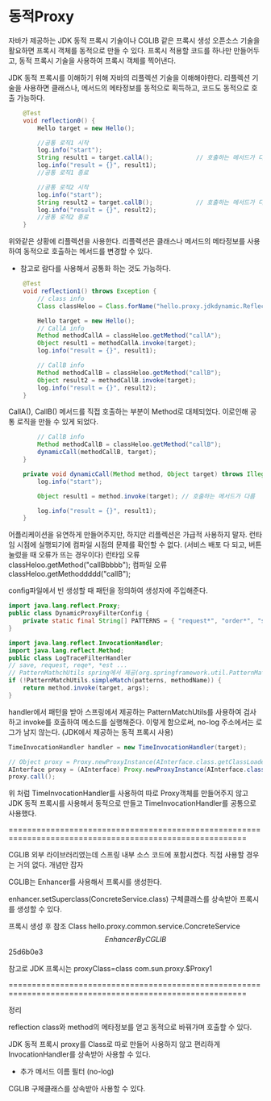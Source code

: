 # 동적Proxy

자바가 제공하는 JDK 동적 프록시 기술이나 CGLIB 같은 프록시 생성 오픈소스 기술을 활요하면
프록시 객체를 동적으로 만들 수 있다.
프록시 적용할 코드를 하나만 만들어두고, 동적 프록시 기술을 사용하여 프록시 객체를 찍어낸다.

JDK 동적 프록시를 이해하기 위해 자바의 리플렉션 기술을 이해해야한다.
리플렉션 기술을 사용하면 클래스나, 메서드의 메타정보를 동적으로 획득하고, 코드도 동적으로 호출 가능하다.

```java
    @Test
    void reflection0() {
        Hello target = new Hello();

        //공통 로직1 시작
        log.info("start");
        String result1 = target.callA();            // 호출하는 메서드가 다름
        log.info("result = {}", result1);
        //공통 로직1 종료

        //공통 로직2 시작
        log.info("start");
        String result2 = target.callB();            // 호출하는 메서드가 다름
        log.info("result = {}", result2);
        //공통 로직2 종료
    }
```
위와같은 상황에 리플렉션을 사용한다.
리플렉션은 클래스나 메서드의 메타정보를 사용하여 동적으로 호출하는 메서드를 변경할 수 있다.
* 참고로 람다를 사용해서 공통화 하는 것도 가능하다.

```java
    @Test
    void reflection1() throws Exception {
        // class info
        Class classHeloo = Class.forName("hello.proxy.jdkdynamic.ReflectionTest$Hello");

        Hello target = new Hello();
        // CallA info
        Method methodCallA = classHeloo.getMethod("callA");
        Object result1 = methodCallA.invoke(target);
        log.info("result = {}", result1);

        // CallB info
        Method methodCallB = classHeloo.getMethod("callB");
        Object result2 = methodCallB.invoke(target);
        log.info("result = {}", result2);
    }
```
CallA(), CallB() 메서드를 직접 호출하는 부분이 Method로 대체되었다.
이로인해 공통 로직을 만들 수 있게 되었다.

```java
        // CallB info
        Method methodCallB = classHeloo.getMethod("callB");
        dynamicCall(methodCallB, target);
    }

    private void dynamicCall(Method method, Object target) throws IllegalAccessException, IllegalArgumentException, InvocationTargetException {
        log.info("start");

        Object result1 = method.invoke(target); // 호출하는 메서드가 다름

        log.info("result = {}", result1);
    }
```

어플리케이션을 유연하게 만들어주지만,
하지만 리플렉션은 가급적 사용하지 말자.
런타임 시점에 실행되기에 컴파일 시점의 문제를 확인할 수 없다.
(서비스 배포 다 되고, 버튼눌렀을 때 오류가 뜨는 경우이다)
    런타임 오류
        classHeloo.getMethod("callBbbbb");
    컴파일 오류
        classHeloo.getMethoddddd("callB");




config파일에서 빈 생성할 때 패턴을 정의하여 생성자에 주입해준다.
```java
import java.lang.reflect.Proxy;
public class DynamicProxyFilterConfig {
    private static final String[] PATTERNS = { "request*", "order*", "save*" };
}

import java.lang.reflect.InvocationHandler;
import java.lang.reflect.Method;
public class LogTraceFilterHandler
// save, request, reqe*, *est ...
// PatternMathchUtils spring에서 제공(org.springframework.util.PatternMatchUtils)
if (!PatternMatchUtils.simpleMatch(patterns, methodName)) {
    return method.invoke(target, args);
}
```
handler에서 패턴을 받아 스프링에서 제공하는 PatternMatchUtils를 사용하여 검사하고 invoke를 호출하여 메소드를 실행해준다.
이렇게 함으로써, no-log 주소에서는 로그가 남지 않는다.
(JDK에서 제공하는 동적 프록시 사용)


```java
TimeInvocationHandler handler = new TimeInvocationHandler(target);

// Object proxy = Proxy.newProxyInstance(AInterface.class.getClassLoader(), new Class[]{AInterface.class}, handler);
AInterface proxy = (AInterface) Proxy.newProxyInstance(AInterface.class.getClassLoader(), new Class[]{AInterface.class}, handler);
proxy.call();
```
위 처럼 TimeInvocationHandler를 사용하여 따로 Proxy객체를 만들어주지 않고 JDK 동적 프록시를 사용해서 동적으로 만들고 TimeInvocationHandler를 공통으로 사용했다.


=========================================================================================================

CGLIB
외부 라이브러리였는데 스프링 내부 소스 코드에 포함시켰다.
직접 사용할 경우는 거의 없다.
개념만 잡자

CGLIB는 Enhancer를 사용해서 프록시를 생성한다.

enhancer.setSuperclass(ConcreteService.class)
구체클래스를 상속받아 프록시를 생성할 수 있다.

프록시 생성 후 참조 Class
hello.proxy.common.service.ConcreteService$$EnhancerByCGLIB$$25d6b0e3

참고로 JDK 프록시는
proxyClass=class com.sun.proxy.$Proxy1



=========================================================================================================

정리

reflection
class와 method의 메타정보를 얻고 동적으로 바꿔가며 호출할 수 있다.

JDK 동적 프록시
proxy를 Class로 따로 만들어 사용하지 않고 편리하게 InvocationHandler를 상속받아 사용할 수 있다.
 + 추가 메서드 이름 필터 (no-log)

CGLIB
구체클래스를 상속받아 사용할 수 있다.


